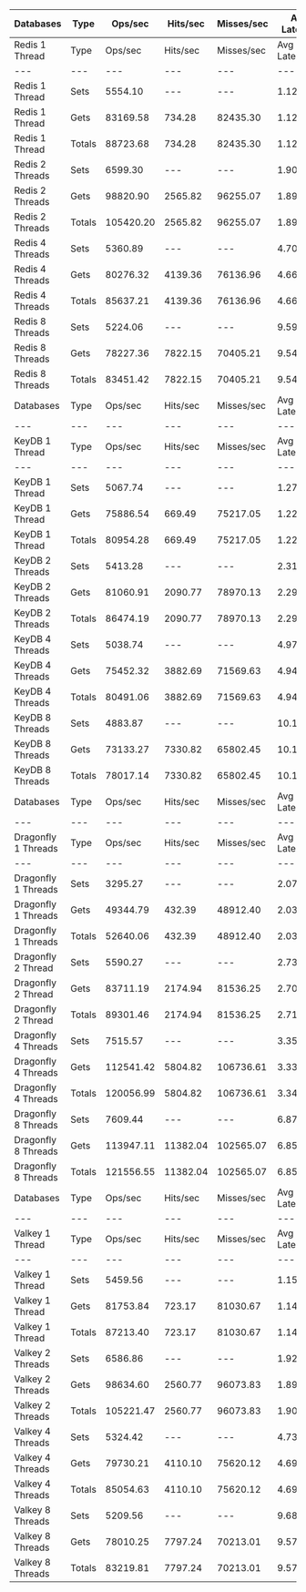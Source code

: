 | Databases | Type | Ops/sec | Hits/sec | Misses/sec | Avg Latency | p50 Latency | p99 Latency | p99.9 Latency | KB/sec |
| --- | --- | --- | --- | --- | --- | --- | --- | --- | --- |
| Redis 1 Thread | Type | Ops/sec | Hits/sec | Misses/sec | Avg Latency | p50 Latency | p99 Latency | p99.9 Latency | KB/sec |
| --- | --- | --- | --- | --- | --- | --- | --- | --- | --- |
Redis 1 Thread | Sets | 5554.10 | --- | --- | 1.12975 | 1.09500 | 1.69500 | 5.08700 | 3036.53 |
Redis 1 Thread | Gets | 83169.58 | 734.28 | 82435.30 | 1.12695 | 1.09500 | 1.68700 | 4.47900 | 3605.20 |
Redis 1 Thread | Totals | 88723.68 | 734.28 | 82435.30 | 1.12713 | 1.09500 | 1.68700 | 4.54300 | 6641.73 |
Redis 2 Threads | Sets | 6599.30 | --- | --- | 1.90450 | 1.79900 | 3.34300 | 9.72700 | 3607.97 |
Redis 2 Threads | Gets | 98820.90 | 2565.82 | 96255.07 | 1.89592 | 1.79100 | 3.32700 | 9.66300 | 5135.31 |
Redis 2 Threads | Totals | 105420.20 | 2565.82 | 96255.07 | 1.89646 | 1.79100 | 3.32700 | 9.66300 | 8743.28 |
Redis 4 Threads | Sets | 5360.89 | --- | --- | 4.70715 | 4.60700 | 9.21500 | 19.58300 | 2930.91 |
Redis 4 Threads | Gets | 80276.32 | 4139.36 | 76136.96 | 4.66456 | 4.60700 | 9.15100 | 15.23100 | 5205.18 |
Redis 4 Threads | Totals | 85637.21 | 4139.36 | 76136.96 | 4.66723 | 4.60700 | 9.15100 | 15.35900 | 8136.09 |
Redis 8 Threads | Sets | 5224.06 | --- | --- | 9.59002 | 9.34300 | 20.47900 | 45.82300 | 2856.10 |
Redis 8 Threads | Gets | 78227.36 | 7822.15 | 70405.21 | 9.54425 | 9.34300 | 20.09500 | 43.51900 | 6977.64 |
Redis 8 Threads | Totals | 83451.42 | 7822.15 | 70405.21 | 9.54712 | 9.34300 | 20.09500 | 43.77500 | 9833.74 |
| Databases | Type | Ops/sec | Hits/sec | Misses/sec | Avg Latency | p50 Latency | p99 Latency | p99.9 Latency | KB/sec |
| --- | --- | --- | --- | --- | --- | --- | --- | --- | --- |
| KeyDB 1 Thread | Type | Ops/sec | Hits/sec | Misses/sec | Avg Latency | p50 Latency | p99 Latency | p99.9 Latency | KB/sec |
| --- | --- | --- | --- | --- | --- | --- | --- | --- | --- |
KeyDB 1 Thread | Sets | 5067.74 | --- | --- | 1.27428 | 1.28700 | 2.20700 | 16.38300 | 2770.63 |
KeyDB 1 Thread | Gets | 75886.54 | 669.49 | 75217.05 | 1.22402 | 1.28700 | 2.03100 | 5.11900 | 3289.25 |
KeyDB 1 Thread | Totals | 80954.28 | 669.49 | 75217.05 | 1.22717 | 1.28700 | 2.03900 | 5.66300 | 6059.88 |
KeyDB 2 Threads | Sets | 5413.28 | --- | --- | 2.31384 | 2.17500 | 4.47900 | 11.13500 | 2959.55 |
KeyDB 2 Threads | Gets | 81060.91 | 2090.77 | 78970.13 | 2.29608 | 2.15900 | 4.41500 | 10.43100 | 4205.40 |
KeyDB 2 Threads | Totals | 86474.19 | 2090.77 | 78970.13 | 2.29719 | 2.15900 | 4.41500 | 10.43100 | 7164.95 |
KeyDB 4 Threads | Sets | 5038.74 | --- | --- | 4.97799 | 4.86300 | 9.98300 | 16.63900 | 2754.78 |
KeyDB 4 Threads | Gets | 75452.32 | 3882.69 | 71569.63 | 4.94128 | 4.86300 | 9.79100 | 16.38300 | 4888.40 |
KeyDB 4 Threads | Totals | 80491.06 | 3882.69 | 71569.63 | 4.94358 | 4.86300 | 9.79100 | 16.51100 | 7643.18 |
KeyDB 8 Threads | Sets | 4883.87 | --- | --- | 10.18537 | 9.98300 | 22.52700 | 47.10300 | 2670.11 |
KeyDB 8 Threads | Gets | 73133.27 | 7330.82 | 65802.45 | 10.17211 | 9.91900 | 22.52700 | 46.33500 | 6532.34 |
KeyDB 8 Threads | Totals | 78017.14 | 7330.82 | 65802.45 | 10.17294 | 9.91900 | 22.52700 | 46.33500 | 9202.45 |
| Databases | Type | Ops/sec | Hits/sec | Misses/sec | Avg Latency | p50 Latency | p99 Latency | p99.9 Latency | KB/sec |
| --- | --- | --- | --- | --- | --- | --- | --- | --- | --- |
| Dragonfly 1 Threads | Type | Ops/sec | Hits/sec | Misses/sec | Avg Latency | p50 Latency | p99 Latency | p99.9 Latency | KB/sec |
| --- | --- | --- | --- | --- | --- | --- | --- | --- | --- |
Dragonfly 1 Threads | Sets | 3295.27 | --- | --- | 2.07257 | 1.81500 | 4.60700 | 14.97500 | 1801.58 |
Dragonfly 1 Threads | Gets | 49344.79 | 432.39 | 48912.40 | 2.03280 | 1.80700 | 4.47900 | 8.03100 | 2137.33 |
Dragonfly 1 Threads | Totals | 52640.06 | 432.39 | 48912.40 | 2.03529 | 1.80700 | 4.47900 | 8.38300 | 3938.92 |
Dragonfly 2 Thread | Sets | 5590.27 | --- | --- | 2.73912 | 2.65500 | 7.71100 | 15.80700 | 3056.31 |
Dragonfly 2 Thread | Gets | 83711.19 | 2174.94 | 81536.25 | 2.70841 | 2.65500 | 7.32700 | 13.95100 | 4350.84 |
Dragonfly 2 Thread | Totals | 89301.46 | 2174.94 | 81536.25 | 2.71033 | 2.65500 | 7.35900 | 14.27100 | 7407.15 |
Dragonfly 4 Threads | Sets | 7515.57 | --- | --- | 3.35982 | 3.47100 | 8.44700 | 16.89500 | 4108.92 |
Dragonfly 4 Threads | Gets | 112541.42 | 5804.82 | 106736.61 | 3.33907 | 3.47100 | 8.25500 | 16.63900 | 7298.15 |
Dragonfly 4 Threads | Totals | 120056.99 | 5804.82 | 106736.61 | 3.34037 | 3.47100 | 8.25500 | 16.63900 | 11407.06 |
Dragonfly 8 Threads | Sets | 7609.44 | --- | --- | 6.87381 | 6.46300 | 21.75900 | 57.59900 | 4160.24 |
Dragonfly 8 Threads | Gets | 113947.11 | 11382.04 | 102565.07 | 6.85895 | 6.43100 | 21.63100 | 57.59900 | 10157.79 |
Dragonfly 8 Threads | Totals | 121556.55 | 11382.04 | 102565.07 | 6.85988 | 6.43100 | 21.63100 | 57.59900 | 14318.03 |
| Databases | Type | Ops/sec | Hits/sec | Misses/sec | Avg Latency | p50 Latency | p99 Latency | p99.9 Latency | KB/sec |
| --- | --- | --- | --- | --- | --- | --- | --- | --- | --- |
| Valkey 1 Thread | Type | Ops/sec | Hits/sec | Misses/sec | Avg Latency | p50 Latency | p99 Latency | p99.9 Latency | KB/sec |
| --- | --- | --- | --- | --- | --- | --- | --- | --- | --- |
Valkey 1 Thread | Sets | 5459.56 | --- | --- | 1.15515 | 1.10300 | 1.98300 | 5.24700 | 2984.84 |
Valkey 1 Thread | Gets | 81753.84 | 723.17 | 81030.67 | 1.14602 | 1.10300 | 1.73500 | 4.51100 | 3544.53 |
Valkey 1 Thread | Totals | 87213.40 | 723.17 | 81030.67 | 1.14659 | 1.10300 | 1.74300 | 4.73500 | 6529.37 |
Valkey 2 Threads | Sets | 6586.86 | --- | --- | 1.92233 | 1.80700 | 3.37500 | 11.07100 | 3601.17 |
Valkey 2 Threads | Gets | 98634.60 | 2560.77 | 96073.83 | 1.89885 | 1.80700 | 3.34300 | 9.79100 | 5125.52 |
Valkey 2 Threads | Totals | 105221.47 | 2560.77 | 96073.83 | 1.90032 | 1.80700 | 3.34300 | 9.85500 | 8726.69 |
Valkey 4 Threads | Sets | 5324.42 | --- | --- | 4.73973 | 4.63900 | 9.34300 | 19.32700 | 2910.97 |
Valkey 4 Threads | Gets | 79730.21 | 4110.10 | 75620.12 | 4.69116 | 4.63900 | 9.15100 | 15.29500 | 5169.21 |
Valkey 4 Threads | Totals | 85054.63 | 4110.10 | 75620.12 | 4.69420 | 4.63900 | 9.15100 | 15.48700 | 8080.18 |
Valkey 8 Threads | Sets | 5209.56 | --- | --- | 9.68718 | 9.34300 | 20.73500 | 49.15100 | 2848.17 |
Valkey 8 Threads | Gets | 78010.25 | 7797.24 | 70213.01 | 9.57019 | 9.34300 | 20.22300 | 41.98300 | 6956.67 |
Valkey 8 Threads | Totals | 83219.81 | 7797.24 | 70213.01 | 9.57752 | 9.34300 | 20.22300 | 42.23900 | 9804.84 |
